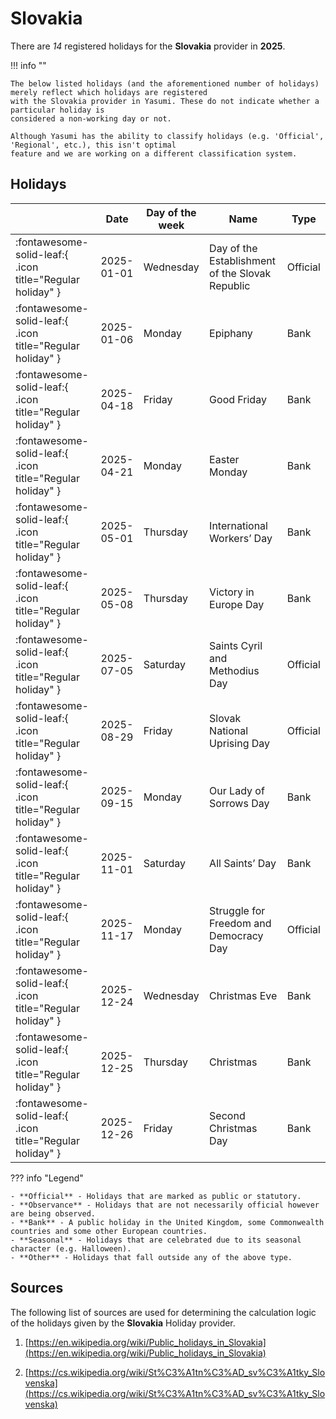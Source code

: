 # Slovakia

There are _14_ registered holidays for the **Slovakia** provider in **2025**.

!!! info ""

    The below listed holidays (and the aforementioned number of holidays) merely reflect which holidays are registered
    with the Slovakia provider in Yasumi. These do not indicate whether a particular holiday is
    considered a non-working day or not.

    Although Yasumi has the ability to classify holidays (e.g. 'Official', 'Regional', etc.), this isn't optimal
    feature and we are working on a different classification system.

## Holidays

|     | Date | Day of the week | Name | Type |
| --- | ---- | --------------- | ---- | ---- |
| :fontawesome-solid-leaf:{ .icon title="Regular holiday" } | 2025-01-01 | Wednesday | Day of the Establishment of the Slovak Republic | Official |
| :fontawesome-solid-leaf:{ .icon title="Regular holiday" } | 2025-01-06 | Monday | Epiphany | Bank |
| :fontawesome-solid-leaf:{ .icon title="Regular holiday" } | 2025-04-18 | Friday | Good Friday | Bank |
| :fontawesome-solid-leaf:{ .icon title="Regular holiday" } | 2025-04-21 | Monday | Easter Monday | Bank |
| :fontawesome-solid-leaf:{ .icon title="Regular holiday" } | 2025-05-01 | Thursday | International Workers’ Day | Bank |
| :fontawesome-solid-leaf:{ .icon title="Regular holiday" } | 2025-05-08 | Thursday | Victory in Europe Day | Bank |
| :fontawesome-solid-leaf:{ .icon title="Regular holiday" } | 2025-07-05 | Saturday | Saints Cyril and Methodius Day | Official |
| :fontawesome-solid-leaf:{ .icon title="Regular holiday" } | 2025-08-29 | Friday | Slovak National Uprising Day | Official |
| :fontawesome-solid-leaf:{ .icon title="Regular holiday" } | 2025-09-15 | Monday | Our Lady of Sorrows Day | Bank |
| :fontawesome-solid-leaf:{ .icon title="Regular holiday" } | 2025-11-01 | Saturday | All Saints’ Day | Bank |
| :fontawesome-solid-leaf:{ .icon title="Regular holiday" } | 2025-11-17 | Monday | Struggle for Freedom and Democracy Day | Official |
| :fontawesome-solid-leaf:{ .icon title="Regular holiday" } | 2025-12-24 | Wednesday | Christmas Eve | Bank |
| :fontawesome-solid-leaf:{ .icon title="Regular holiday" } | 2025-12-25 | Thursday | Christmas | Bank |
| :fontawesome-solid-leaf:{ .icon title="Regular holiday" } | 2025-12-26 | Friday | Second Christmas Day | Bank |

??? info "Legend"

    - **Official** - Holidays that are marked as public or statutory.
    - **Observance** - Holidays that are not necessarily official however are being observed.
    - **Bank** - A public holiday in the United Kingdom, some Commonwealth countries and some other European countries.
    - **Seasonal** - Holidays that are celebrated due to its seasonal character (e.g. Halloween).
    - **Other** - Holidays that fall outside any of the above type.

## Sources

The following list of sources are used for determining the calculation logic of
the holidays given by the **Slovakia** Holiday provider.


1. [https://en.wikipedia.org/wiki/Public_holidays_in_Slovakia](https://en.wikipedia.org/wiki/Public_holidays_in_Slovakia)
   
1. [https://cs.wikipedia.org/wiki/St%C3%A1tn%C3%AD_sv%C3%A1tky_Slovenska](https://cs.wikipedia.org/wiki/St%C3%A1tn%C3%AD_sv%C3%A1tky_Slovenska)
   